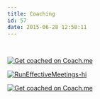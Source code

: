 ```yaml
---
title: Coaching
id: 57
date: 2015-06-28 12:58:11
---
```


&nbsp;

[![Get coached on Coach.me]( https://s3.amazonaws.com/com.lift.assets/images/coach-badge-blue-300x60.png)](http://bit.ly/coachme-leadtechie)

[![RunEffectiveMeetings-hi](http://162.144.28.164/~writtep3/leadtechie/wp-content/uploads/2015/06/RunEffectiveMeetings-hi-1024x796.jpg)](https://www.coach.me/plans/416309-run-effective-meetings)

[![Get coached on Coach.me]( https://s3.amazonaws.com/com.lift.assets/images/coach-badge-blue-300x60.png)](http://bit.ly/coachme-leadtechie)